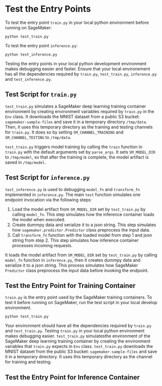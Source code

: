 # Test the Entry Points
To test the entry point `train.py` in your local python environment before 
running on SageMaker:
```
python test_train.py
```

To test the entry point `inference.py`:
```
python test_inference.py
```

Testing the entry points in your local python development environment makes 
debugging easier and faster. Ensure that your local environement has 
all the dependencies required by `train.py`, `test_train.py`, `inference.py` and 
`test_inference.py`. 

## Test Script for `train.py`
`test_train.py` simulates a SageMaker deep learning training container 
environment by creating environment variables required by `train.py` in 
the `Env` class. It downloads the MNIST dataset from a public S3 bucket: 
`sagemaker-sample-files` and save it in a temporary directory `/tmp/data`.
Then, it uses this temporary directory as the training and testing channels
for `train.py`. It does so by setting `SM_CHANNEL_TRAINING` and `SM_CHANNEL_TESTING` to `/tmp/data`. 

`test_train.py` triggers model training by calling the `train` function in 
`train.py` with the default arguments set by `parse_args`. It sets 
`SM_MODEL_DIR` to `/tmp/model`, so that after the training is complete, the
model artifact is saved in `/tmp/model`.

## Test Script for `inference.py`
`test_inference.py` is used to debugging `model_fn` and `transform_fn` implemented
in `inference.py`. The main `test` function simulates one endpoint invocation 
via the following steps:
1. Load the model artifact from `SM_MODEL_DIR` set by `test_train.py` by calling
`model_fn`. This step simulates how the inference container loads the model when
executed. 
2. Create dummpy data and serialize it to a json string. This step simulates 
how `sagemaker.predictor.Predictor` class preprocess the input data. 
3. Call `transform_fn` function with the loaded model from step 1 and json string
from step 2. This step simulates how inference container processes incoming 
requests. 


It loads the model artifact from `SM_MODEL_DIR` set by 
`test_train.py` by calling `model_fn` function in `inference.py`, then it
creates dummpy data and serialize it to a json string. This process simulates
how SageMaker `Predictor` class preprocess the input data before invoking the 
endpoint.  



## Test the Entry Point for Training Container
`train.py` is the entry point used by the SageMaker training containers. To test it before running on SageMaker,
run the test script in your local develop environment. 
```
python test_train.py
```
Your environment should have all the dependencies required by `train.py` and `test_train.py`. Testing `train.py` 
in your local python environment makes debugging easier. `test_train.py` simulatesthe environment of the SageMaker deep learning training container by creating the environment variables that `train.py` expects in `Env` class. `test_train.py`
downloads the MNIST dataset from the public S3 bucket: `sagemaker-sample-files` 
and save it in a temporary directory. It uses this temporary directory as the channel for training and testing. 


## Test the Entry Point for Inference Container

